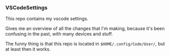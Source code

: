 ### VSCodeSettings
This repo contains my vscode settings.

Gives me an overview of all the changes that I'm making, because it's been confusing in the past, with many devices and stuff.

The funny thing is that this repo is located in `$HOME/.config/Code/User/`, but at least then it works.
